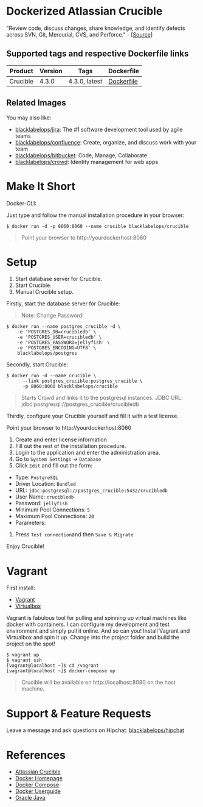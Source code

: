 # Dockerized Atlassian Crucible

"Review code, discuss changes, share knowledge, and identify defects across SVN, Git, Mercurial, CVS, and Perforce." - [[Source](https://www.atlassian.com/software/crucible)]

## Supported tags and respective Dockerfile links

| Product |Version | Tags  | Dockerfile |
|---------|--------|-------|------------|
| Crucible | 4.3.0 | 4.3.0, latest | [Dockerfile](https://github.com/blacklabelops/crucible/blob/master/Dockerfile) |

## Related Images

You may also like:

* [blacklabelops/jira](https://github.com/blacklabelops/jira): The #1 software development tool used by agile teams
* [blacklabelops/confluence](https://github.com/blacklabelops/confluence): Create, organize, and discuss work with your team
* [blacklabelops/bitbucket](https://github.com/blacklabelops/bitbucket): Code, Manage, Collaborate
* [blacklabelops/crowd](https://github.com/blacklabelops/crowd): Identity management for web apps

# Make It Short

Docker-CLI:

Just type and follow the manual installation procedure in your browser:

~~~~
$ docker run -d -p 8060:8060 --name crucible blacklabelops/crucible
~~~~

> Point your browser to http://yourdockerhost:8060

# Setup

1. Start database server for Crucible.
1. Start Crucible.
1. Manual Crucible setup.

Firstly, start the database server for Crucible:

> Note: Change Password!

~~~~
$ docker run --name postgres_crucible -d \
    -e 'POSTGRES_DB=crucibledb' \
    -e 'POSTGRES_USER=crucibledb' \
    -e 'POSTGRES_PASSWORD=jellyfish' \
    -e 'POSTGRES_ENCODING=UTF8' \
    blacklabelops/postgres
~~~~

Secondly, start Crucible:

~~~~
$ docker run -d --name crucible \
	  --link postgres_crucible:postgres_crucible \
	  -p 8060:8060 blacklabelops/crucible
~~~~

>  Starts Crowd and links it to the postgresql instances. JDBC URL: jdbc:postgresql://postgres_crucible/crucibledb

Thirdly, configure your Crucible yourself and fill it with a test license.

Point your browser to http://yourdockerhost:8060

1. Create and enter license information
1. Fill out the rest of the installation procedure.
1. Login to the application and enter the administration area.
1. Go to `System Settings` -> `Database`
1. Click `Edit` and fill out the form:
  * Type: `PostgreSQL`
  * Driver Location: `Bundled`
  * URL: `jdbc:postgresql://postgres_crucible:5432/crucibledb`
  * User Name: `crucibledb`
  * Password: `jellyfish`
  * Minimum Pool Connections: `5`
  * Maximum Pool Connections: `20`
  * Parameters:
1. Press `Test connection`and then `Save & Migrate`

Enjoy Crucible!

# Vagrant

First install:

* [Vagrant](https://www.vagrantup.com/)
* [Virtualbox](https://www.virtualbox.org/)

Vagrant is fabulous tool for pulling and spinning up virtual machines like docker with containers. I can configure my development and test environment and simply pull it online. And so can you! Install Vagrant and Virtualbox and spin it up. Change into the project folder and build the project on the spot!

~~~~
$ vagrant up
$ vagrant ssh
[vagrant@localhost ~]$ cd /vagrant
[vagrant@localhost ~]$ docker-compose up
~~~~

> Crucible will be available on http://localhost:8080 on the host machine.

# Support & Feature Requests

Leave a message and ask questions on Hipchat: [blacklabelops/hipchat](https://www.hipchat.com/geogBFvEM)

# References

* [Atlassian Crucible](https://www.atlassian.com/software/crucible)
* [Docker Homepage](https://www.docker.com/)
* [Docker Compose](https://docs.docker.com/compose/)
* [Docker Userguide](https://docs.docker.com/userguide/)
* [Oracle Java](https://java.com/de/download/)
